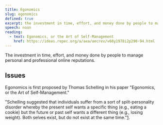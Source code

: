 ```yaml
---
title: Egonomics
slug: egonomics
defined: true
excerpt: the investment in time, effort, and money done by people to manage personal and professional online reputations.
speech: noun
reading:
  - text: Egonomics, or the Art of Self-Management
    href: https://ideas.repec.org/a/aea/aecrev/v68y1978i2p290-94.html
---
```


The investment in time, effort, and money done by people to manage personal and professional online reputations.

## Issues

Egonomics is first proposed by Thomas Schelling in his paper "Egonomics, or the Art of Self-Management."

"Schelling suggested that individuals suffer from a sort of split-personality disorder whereby the present self wants a specific thing (e.g., eating a cookie) but the future or past self wants a different thing (e.g., losing weight). Both selves exist, but do not exist at the same time."[1](https://en.wikipedia.org/wiki/Egonomics).
